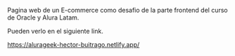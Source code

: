 Pagina web de un E-commerce como desafio de la parte frontend del curso de Oracle y Alura Latam.

Pueden verlo en el siguiente link.

https://alurageek-hector-buitrago.netlify.app/
